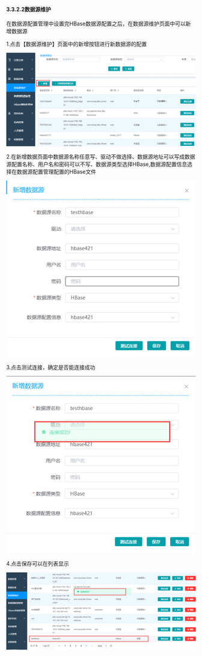 #### 3.3.2.2数据源维护 

​       在数据源配置管理中设置完HBase数据源配置之后，在数据源维护页面中可以新增数据源

1.点击【数据源维护】页面中的新增按钮进行新数据源的配置

![image-20210421141429441](3.3.2.2%E6%95%B0%E6%8D%AE%E6%BA%90%E7%BB%B4%E6%8A%A4.assets/image-20210421141429441.png)

2.在新增数据页面中数据源名称任意写、驱动不做选择、数据源地址可以写成数据源配置名称、用户名和密码可以不写、数据源类型选择HBase,数据源配置信息选择在数据源配置管理配置的HBase文件

![image-20210421141609878](3.3.2.2%E6%95%B0%E6%8D%AE%E6%BA%90%E7%BB%B4%E6%8A%A4.assets/image-20210421141609878.png)

3.点击测试连接，确定是否能连接成功

![image-20210421143117306](3.3.2.2%E6%95%B0%E6%8D%AE%E6%BA%90%E7%BB%B4%E6%8A%A4.assets/image-20210421143117306.png)

4.点击保存可以在列表显示

![image-20210421143303011](3.3.2.2%E6%95%B0%E6%8D%AE%E6%BA%90%E7%BB%B4%E6%8A%A4.assets/image-20210421143303011.png)

